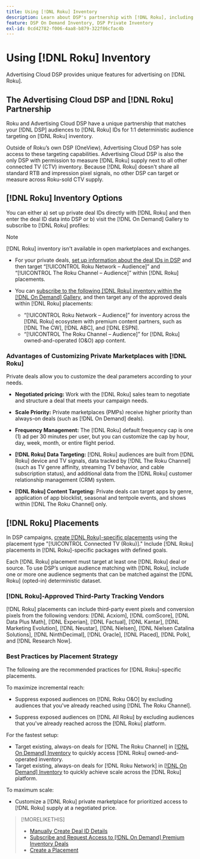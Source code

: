 ```yaml
---
title: Using [!DNL Roku] Inventory
description: Learn about DSP's partnership with [!DNL Roku], including inventory options, approved third-party tracking vendors, and best practices for [!DNL Roku]-specific placements. 
feature: DSP On Demand Inventory, DSP Private Inventory
exl-id: 0cd42782-f006-4aa8-b879-322f86cfac4b
---
```

# Using [!DNL Roku] Inventory

Advertising Cloud DSP provides unique features for advertising on [!DNL Roku].

## The Advertising Cloud DSP and [!DNL Roku] Partnership

Roku and Advertising Cloud DSP have a unique partnership that matches your [!DNL DSP] audiences to [!DNL Roku] IDs for 1:1 deterministic audience targeting on [!DNL Roku] inventory.

Outside of Roku’s own DSP (OneView), Advertising Cloud DSP has sole access to these targeting capabilities. Advertising Cloud DSP is also the only DSP with permission to measure [!DNL Roku] supply next to all other connected TV (CTV) inventory. Because [!DNL Roku] doesn't share all standard RTB and impression pixel signals, no other DSP can target or measure across Roku-sold CTV supply.

## [!DNL Roku] Inventory Options

You can either a) set up private deal IDs directly with [!DNL Roku] and then enter the deal ID data into DSP or b) visit the [!DNL On Demand] Gallery to subscribe to [!DNL Roku] profiles:

>[!NOTE]
>
>[!DNL Roku] inventory isn't available in open marketplaces and exchanges.

* For your private deals, [set up information about the deal IDs in DSP](/help/dsp/inventory/deal-id-create.md) and then target “[!UICONTROL Roku Network – Audience]” and “[!UICONTROL The Roku Channel – Audience]” within [!DNL Roku] placements.<!-- Or do you target the deal ID?? I see those strings for Roku On Demand inventory. Clarify if all Roku private deals will show up as one or the other of these in Roku Private inventory in Roku placement settings. -->

* You can [subscribe to the following [!DNL Roku] inventory within the [!DNL On Demand] Gallery](/help/dsp/inventory/on-demand-inventory-subscribe.md), and then target any of the approved deals within [!DNL Roku] placements:

    * “[!UICONTROL Roku Network – Audience]” for inventory across the [!DNL Roku] ecosystem with premium content partners, such as [!DNL The CW], [!DNL ABC], and [!DNL ESPN].
    * “[!UICONTROL The Roku Channel – Audience]” for [!DNL Roku] owned-and-operated (O&O) app content.

### Advantages of Customizing Private Marketplaces with [!DNL Roku]

Private deals allow you to customize the deal parameters according to your needs.

* **Negotiated pricing:** Work with the [!DNL Roku] sales team to negotiate and structure a deal that meets your campaign needs.

* **Scale Priority:** Private marketplaces (PMPs) receive higher priority than always-on deals (such as [!DNL On Demand] deals).

* **Frequency Management:** The [!DNL Roku] default frequency cap is one (1) ad per 30 minutes per user, but you can customize the cap by hour, day, week, month, or entire flight period.<!-- Within the DSP placement settings? NO - you negotiate this with Roku, but Christine to confirm with Amanda whether you should be able to edit this in placement. -->

* **[!DNL Roku] Data Targeting:** [!DNL Roku] audiences are built from [!DNL Roku] device and TV signals, data tracked by [!DNL The Roku Channel] (such as TV genre affinity, streaming TV behavior, and cable subscription status), and additional data from the [!DNL Roku] customer relationship management (CRM) system.

* **[!DNL Roku] Content Targeting:** Private deals can target apps by genre, application of app blocklist, seasonal and tentpole events, and shows within [!DNL The Roku Channel] only.

## [!DNL Roku] Placements

In DSP campaigns, [create [!DNL Roku]-specific placements](/help/dsp/campaign-management/placements/placement-create.md) using the placement type "[!UICONTROL Connected TV (Roku)]." Include [!DNL Roku] placements in [!DNL Roku]-specific packages with defined goals.

Each [!DNL Roku] placement must target at least one [!DNL Roku] deal or source. To use DSP’s unique audience matching with [!DNL Roku], include one or more one audience segments that can be matched against the [!DNL Roku] (opted-in) deterministic dataset.

### [!DNL Roku]-Approved Third-Party Tracking Vendors

[!DNL Roku] placements can include third-party event pixels and conversion pixels from the following vendors:  [!DNL Acxiom], [!DNL comScore], [!DNL Data Plus Math], [!DNL Experian], [!DNL Factual], [!DNL Kantar], [!DNL Marketing Evolution], [!DNL Neustar], [!DNL Nielsen], [!DNL Nielsen Catalina Solutions], [!DNL NinthDecimal], [!DNL Oracle], [!DNL Placed], [!DNL Polk], and [!DNL Research Now].

### Best Practices by Placement Strategy

 The following are the recommended practices for [!DNL Roku]-specific placements.

To maximize incremental reach:

* Suppress exposed audiences on [!DNL Roku O&O] by excluding audiences that you've already reached using [!DNL The Roku Channel].

* Suppress exposed audiences on [!DNL All Roku] by excluding audiences that you've already reached across the [!DNL Roku] platform.

For the fastest setup:

* Target existing, always-on deals for [!DNL The Roku Channel] in [[!DNL On Demand] Inventory](/help/dsp/inventory/on-demand-inventory-subscribe.md) to quickly access [!DNL Roku] owned-and-operated inventory.
* Target existing, always-on deals for [!DNL Roku Network] in [[!DNL On Demand] Inventory](/help/dsp/inventory/on-demand-inventory-subscribe.md) to quickly achieve scale across the [!DNL Roku] platform.

To maximum scale:

* Customize a [!DNL Roku] private marketplace for prioritized access to [!DNL Roku] supply at a negotiated price.

>[!MORELIKETHIS]
>
>* [Manually Create Deal ID Details](/help/dsp/inventory/deal-id-create.md)
> * [Subscribe and Request Access to [!DNL On Demand] Premium Inventory Deals](/help/dsp/inventory/on-demand-inventory-subscribe.md)
>* [Create a Placement](/help/dsp/campaign-management/placements/placement-create.md)

